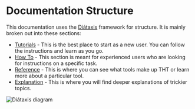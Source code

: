 
# Documentation Structure

This documentation uses the [Diátaxis](https://diataxis.fr/) framework for structure. It is mainly broken out into these sections:
- [Tutorials](tutorials/) - This is the best place to start as a new user. You can follow the instructions and learn as you go.
- [How To](how-to/) - This section is meant for experienced users who are looking for instructions on a specific task.
- [Reference](reference/) - This is where you can see what tools make up THT or learn more about a particular tool.
- [Explanation](explanation/) - This is where you will find deeper explanations of trickier topics.

![Diátaxis diagram](../../_assets/images/diataxis.webp ':size=65%')
